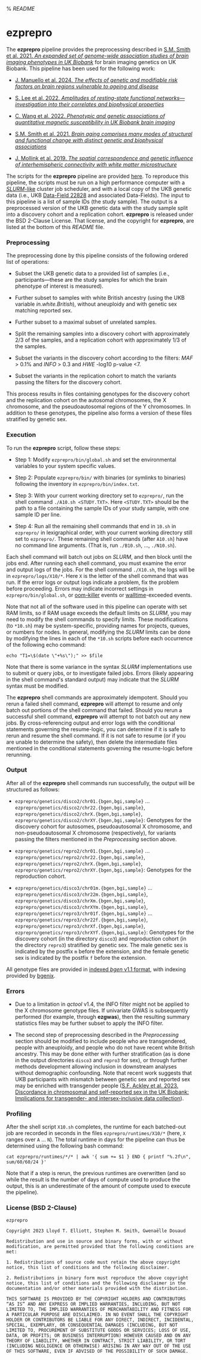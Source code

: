 % _README_

# ezprepro

The **ezprepro** pipeline provides the preprocessing described in [S.M. Smith et al. 2021. *An expanded set of genome-wide association studies of brain imaging phenotypes in UK Biobank*](https://www.nature.com/articles/s41593-021-00826-4) for brain imaging genetics on UK Biobank. This pipeline has been used for the following work:

- [J. Manuello et al. 2024. *The effects of genetic and modifiable risk factors on brain regions vulnerable to ageing and disease*](https://open.win.ox.ac.uk/pages/douaud/ukb-lifo-flica/)

- [S. Lee et al. 2022. *Amplitudes of resting-state functional networks&mdash;investigation into their correlates and biophysical properties*](https://www.sciencedirect.com/science/article/pii/S1053811922009004)

- [C. Wang et al. 2022. *Phenotypic and genetic associations of quantitative magnetic susceptibility in UK Biobank brain imaging*](https://www.nature.com/articles/s41593-022-01074-w)

- [S.M. Smith et al. 2021. *Brain aging comprises many modes of structural and functional change with distinct genetic and biophysical associations*](https://elifesciences.org/articles/52677)

- [J. Mollink et al. 2019. *The spatial correspondence and genetic influence of interhemispheric connectivity with white matter microstructure*](https://www.nature.com/articles/s41593-019-0379-2)

The scripts for the **ezprepro** pipeline are provided [here](https://github.com/lell/ezwin/tree/master/ezprepro). To reproduce this pipeline, the scripts must be run on a high performance computer with a [_SLURM_-like](https://slurm.schedmd.com) cluster job scheduler, and with a local copy of the UKB genetic data (i.e., UKB [Data-Field 22828](https://biobank.ctsu.ox.ac.uk/crystal/field.cgi?id=22828]) and associated Data-Fields). The input to this pipeline is a list of sample IDs (the study sample). The output is a preprocessed version of the UKB genetic data with the study sample split into a discovery cohort and a replication cohort. **ezprepro** is released under the BSD 2-Clause License. That license, and the copyright for **ezprepro**, are listed at the bottom of this _README_ file.

### Preprocessing

The preprocessing done by this pipeline consists of the following ordered list of operations:

- Subset the UKB genetic data to a provided list of samples (i.e., participants&mdash;these are the study samples for which the brain phenotype of interest is measured).

- Further subset to samples with white British ancestry (using the UKB variable *in.white.British*), without aneuploidy and with genetic sex matching reported sex.

- Further subset to a maximal subset of unrelated samples.

- Split the remaining samples into a discovery cohort with approximately 2/3 of the samples, and a replication cohort with approximately 1/3 of the samples.

- Subset the variants in the discovery cohort according to the filters: _MAF_ > 0.1% and _INFO_ > 0.3 and _HWE_ -log10 p-value <7.

- Subset the variants in the replication cohort to match the variants passing the filters for the discovery cohort.

This process results in files containing genotypes for the discovery cohort and the replication cohort on the autosomal chromosomes, the X chromosome, and the pseudoautosomal regions of the Y chromosomes. In addition to these genotypes, the pipeline also forms a version of these files stratified by genetic sex. 

### Execution

To run the **ezprepro** script, follow these steps:

- Step 1: Modify `ezprepro/bin/global.sh` and set the environmental variables to your system specific values.

- Step 2: Populate `ezprepro/bin/` with binaries (or symlinks to binaries) following the inventory in `ezprepro/bin/index.txt`.

- Step 3: With your current working directory set to `ezprepro/`, run the shell command `./A10.sh <STUDY.TXT>`. Here `<STUDY.TXT>` should be the path to a file containing the sample IDs of your study sample, with one sample ID per line.

- Step 4: Run all the remaining shell commands that end in `10.sh` in `ezprepro/` in lexigraphical order, with your current working directory still set to `ezprepro/`. These remaining shell commands (after `A10.sh`) have no command line arguments. (That is, run `./B10.sh`, ..., `./N10.sh`).

Each shell command will batch out jobs on _SLURM_, and then block until the jobs end. After running each shell command, you must examine the error and output logs of the jobs. For the shell command `./X10.sh`, the logs will be in `ezprepro/logs/X10/*`. Here `X` is the letter of the shell command that was run. If the error logs or output logs indicate a problem, fix the problem before proceeding. Errors may indicate incorrect settings in `ezprepro/bin/global.sh`, or [oom-killer](https://www.kernel.org/doc/gorman/html/understand/understand016.html) events or [walltime](https://slurm.schedmd.com/resource_limits.html)-exceeded events.

Note that not all of the software used in this pipeline can operate with set RAM limits, so if RAM usage exceeds the default limits on _SLURM_, you may need to modify the shell commands to specify limits. These modifications (to `*10.sh`) may be system-specific, providing names for projects, queues, or numbers for nodes. In general, modifying the _SLURM_ limits can be done by modifying the lines in each of the `*10.sh` scripts before each occurrence of the following echo command:

```
echo "T1=\$(date \"+%s\");" >> $file
```

Note that there is some variance in the syntax _SLURM_ implementations use to submit or query jobs, or to investigate failed jobs. Errors (likely appearing in the shell command's standard output) may indicate that the _SLURM_ syntax must be modified.

The **ezprepro** shell commands are approximately idempotent. Should you rerun a failed shell command, **ezprepro** will attempt to resume and only batch out portions of the shell command that failed. Should you rerun a successful shell command, **ezprepro** will attempt to not batch out any new jobs. By cross-referencing output and error logs with the conditional statements governing the resume-logic, you can determine if it is safe to rerun and resume the shell command. If it is not safe to resume (or if you are unable to determine the safety), then delete the intermediate files mentioned in the conditional statements governing the resume-logic before rerunning.

### Output

After all of the **ezprepro** shell commands run successfully, the output will be structured as follows:

- `ezprepro/genetics/disco2/chr01.{bgen,bgi,sample}` ... `ezprepro/genetics/disco2/chr22.{bgen,bgi,sample}`, `ezprepro/genetics/disco2/chrX.{bgen,bgi,sample}`, `ezprepro/genetics/disco2/chrXY.{bgen,bgi,sample}`: Genotypes for the discovery cohort for autosomes, pseudoautosomal X chromosome, and non-pseudoautosomal X chromosome (respectively), for variants passing the filters mentioned in the *Preprocessing* section above.

- `ezprepro/genetics/repro2/chr01.{bgen,bgi,sample}` ... `ezprepro/genetics/repro2/chr22.{bgen,bgi,sample}`, `ezprepro/genetics/repro2/chrX.{bgen,bgi,sample}`, `ezprepro/genetics/repro2/chrXY.{bgen,bgi,sample}`: Genotypes for the reproduction cohort.

- `ezprepro/genetics/disco3/chr01m.{bgen,bgi,sample}` ... `ezprepro/genetics/disco3/chr22m.{bgen,bgi,sample}`, `ezprepro/genetics/disco3/chrXm.{bgen,bgi,sample}`, `ezprepro/genetics/disco3/chrXYm.{bgen,bgi,sample}`, `ezprepro/genetics/repro3/chr01f.{bgen,bgi,sample}` ... `ezprepro/genetics/repro3/chr22f.{bgen,bgi,sample}`, `ezprepro/genetics/repro3/chrXf.{bgen,bgi,sample}`, `ezprepro/genetics/repro3/chrXYf.{bgen,bgi,sample}`: Genotypes for the discovery cohort (in the directory `disco3`) and reproduction cohort (in the directory `repro3`) stratified by genetic sex. The male genetic sex is indicated by the postfix `m` before the extension, and the female genetic sex is indicated by the postfix `f` before the extension.

All genotype files are provided in [indexed *bgen* v1.1 format](https://www.chg.ox.ac.uk/~gav/bgen_format/spec/v1.1.html), with indexing provided by [bgenix](https://enkre.net/cgi-bin/code/bgen/doc/trunk/doc/wiki/bgenix.md).


### Errors

- Due to a limitation in _qctool_ v1.4, the INFO filter might not be applied to the X chromosome genotype files. If univariate GWAS is subsequently performed (for example, through **ezgwas**), then the resulting summary statistics files may be further subset to apply the INFO filter.

- The second step of preprocessing described in the *Preprocessing* section should be modified to include people who are transgendered, people with aneuploidy, and people who do not have recent white British ancestry. This may be done either with further stratification (as is done in the output directories `disco3` and `repro3` for sex), or through further methods development allowing inclusion in downstream analyses without demographic confounding. Note that recent work suggests that UKB participants with mismatch between genetic sex and reported sex may be enriched with transgender people ([S.F. Ackley et al. 2023. Discordance in chromosomal and self-reported sex in the UK Biobank: Implications for transgender- and intersex-inclusive data collection](https://www.pnas.org/doi/abs/10.1073/pnas.2218700120)).

### Profiling

After the shell script `X10.sh` completes, the runtime for each batched-out job are recorded in seconds in the files `ezprepro/runtimes/X10/*` (here, `X` ranges over `A` ... `N`). The total runtime in days for the pipeline can thus be determined using the following bash command:

```
cat ezprepro/runtimes/*/* | awk '{ sum += $1 } END { printf "%.2f\n", sum/60/60/24 }'
```

Note that if a step is rerun, the previous runtimes are overwritten (and so while the result is the number of days of compute used to produce the output, this is an underestimate of the amount of compute used to execute the pipeline).



### License (BSD 2-Clause)

```
ezprepro

Copyright 2023 Lloyd T. Elliott, Stephen M. Smith, Gwenaëlle Douaud

Redistribution and use in source and binary forms, with or without modification, are permitted provided that the following conditions are met:

1. Redistributions of source code must retain the above copyright notice, this list of conditions and the following disclaimer.

2. Redistributions in binary form must reproduce the above copyright notice, this list of conditions and the following disclaimer in the documentation and/or other materials provided with the distribution.

THIS SOFTWARE IS PROVIDED BY THE COPYRIGHT HOLDERS AND CONTRIBUTORS “AS IS” AND ANY EXPRESS OR IMPLIED WARRANTIES, INCLUDING, BUT NOT LIMITED TO, THE IMPLIED WARRANTIES OF MERCHANTABILITY AND FITNESS FOR A PARTICULAR PURPOSE ARE DISCLAIMED. IN NO EVENT SHALL THE COPYRIGHT HOLDER OR CONTRIBUTORS BE LIABLE FOR ANY DIRECT, INDIRECT, INCIDENTAL, SPECIAL, EXEMPLARY, OR CONSEQUENTIAL DAMAGES (INCLUDING, BUT NOT LIMITED TO, PROCUREMENT OF SUBSTITUTE GOODS OR SERVICES; LOSS OF USE, DATA, OR PROFITS; OR BUSINESS INTERRUPTION) HOWEVER CAUSED AND ON ANY THEORY OF LIABILITY, WHETHER IN CONTRACT, STRICT LIABILITY, OR TORT (INCLUDING NEGLIGENCE OR OTHERWISE) ARISING IN ANY WAY OUT OF THE USE OF THIS SOFTWARE, EVEN IF ADVISED OF THE POSSIBILITY OF SUCH DAMAGE.
```
